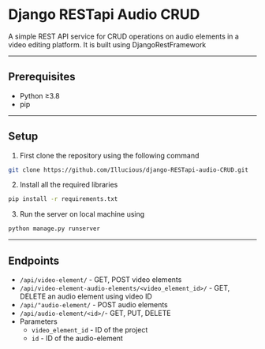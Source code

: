 # Django RESTapi Audio CRUD

A simple REST API service for CRUD operations on audio elements in a video editing platform. It is built using DjangoRestFramework

---

## Prerequisites

- Python ≥3.8
- pip

---

## Setup

1. First clone the repository using the following command

```bash
git clone https://github.com/Illucious/django-RESTapi-audio-CRUD.git
```

2. Install all the required libraries

```bash
pip install -r requirements.txt
```

3. Run the server on local machine using 

```bash
python manage.py runserver
```

---

## Endpoints

- `/api/video-element/` - GET, POST video elements
- `/api/video-element-audio-elements/<video_element_id>/` - GET, DELETE an audio element using video ID
- `/api/"audio-element/` - POST audio elements
- `/api/audio-element/<id>/`- GET, PUT, DELETE
- Parameters
    - `video_element_id` - ID of the project
    - `id` - ID of the audio-element
